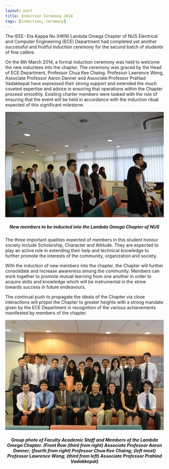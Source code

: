 ```yaml
---
layout: post
title: Induction Ceremony 2014
tags: [induction, ceremony]
---
```

The IEEE- Eta Kappa Nu (HKN) Lambda Omega Chapter of NUS Electrical and Computer Engineering (ECE) Department had
completed yet another successful and fruitful induction ceremony for the second batch of students of fine calibre.

On the 8th March 2014, a formal induction ceremony was held to welcome the new inductees into the chapter. The ceremony
was graced by the Head of ECE Department, Professor Chua Kee Chaing. Professor Lawrence Wong, Associate Professor Aaron
Danner and Associate Professor Prahlad Vadakkepat have expressed their strong support and extended the much coveted
expertise and advice in ensuring that operations within the Chapter proceed smoothly. Existing charter members were
tasked with the role of ensuring that the event will be held in accordance with the induction  ritual expected of this
significant milestone.

<div style="text-align:center">
    <img src ="/img/2014/induction-ceremony-1.jpg"/>
    <h5>New members to be inducted into the Lambda Omega Chapter of NUS</h5>
</div>

The three important qualities expected of members in this student honour society include Scholarship, Character and
Attitude. They are expected to play an active role in extending their help and technical knowledge to further promote
the interests of the community, organization and society.

With the induction of new members into the chapter, the Chapter will further consolidate and increase awareness among
the community. Members can work together to promote mutual learning from one another in order to acquire skills and
knowledge which will be instrumental in the strive towards success in future endeavours.

The continual push to propagate the ideals of the Chapter via close interactions will propel the Chapter to greater
heights with a strong mandate given by the ECE Department in recognition of the various achievements manifested by
members of the chapter.

<div style="text-align:center">
    <img src ="/img/2014/induction-ceremony-2.jpg"/>
    <h5>
    Group photo of Faculty Academic Staff and Members of the Lambda Omega Chapter. (Front Row (third from right) Associate
Professor Aaron Danner; (fourth from right) Professor Chua Kee Chaing; (left most) Professor Lawrence Wong; (third from
left) Associate Professor Prahlad Vadakkepat)
    </h5>
</div>